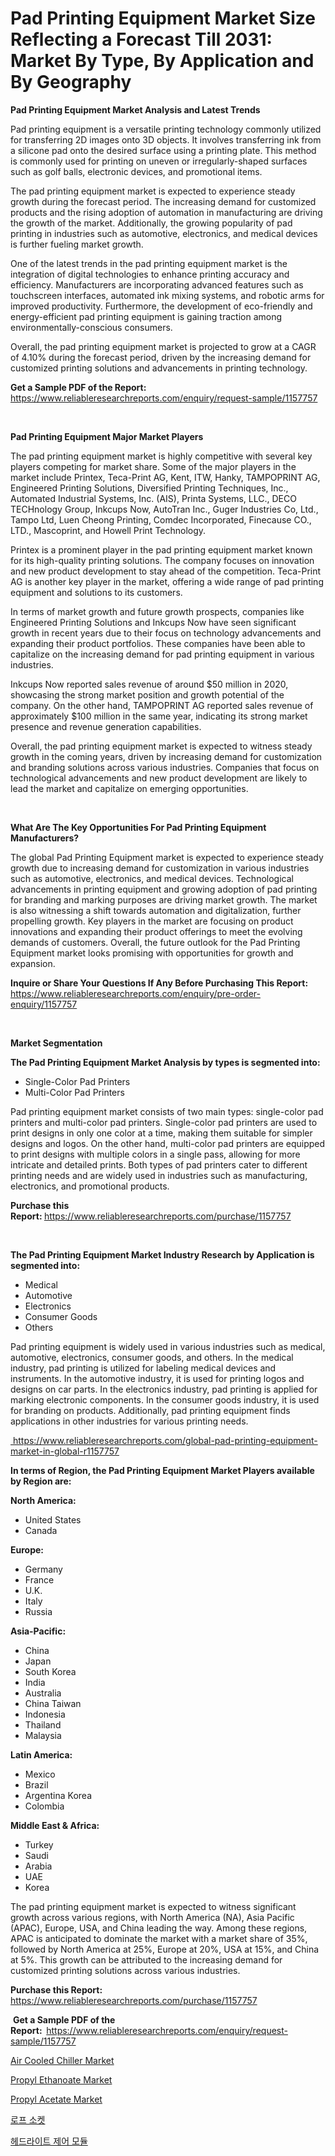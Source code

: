<p><h1>Pad Printing Equipment Market Size Reflecting a Forecast Till 2031: Market By Type, By Application and By Geography</h1></p><p><strong>Pad Printing Equipment Market Analysis and Latest Trends</strong></p>
<p><p>Pad printing equipment is a versatile printing technology commonly utilized for transferring 2D images onto 3D objects. It involves transferring ink from a silicone pad onto the desired surface using a printing plate. This method is commonly used for printing on uneven or irregularly-shaped surfaces such as golf balls, electronic devices, and promotional items.</p><p>The pad printing equipment market is expected to experience steady growth during the forecast period. The increasing demand for customized products and the rising adoption of automation in manufacturing are driving the growth of the market. Additionally, the growing popularity of pad printing in industries such as automotive, electronics, and medical devices is further fueling market growth.</p><p>One of the latest trends in the pad printing equipment market is the integration of digital technologies to enhance printing accuracy and efficiency. Manufacturers are incorporating advanced features such as touchscreen interfaces, automated ink mixing systems, and robotic arms for improved productivity. Furthermore, the development of eco-friendly and energy-efficient pad printing equipment is gaining traction among environmentally-conscious consumers.</p><p>Overall, the pad printing equipment market is projected to grow at a CAGR of 4.10% during the forecast period, driven by the increasing demand for customized printing solutions and advancements in printing technology.</p></p>
<p><strong>Get a Sample PDF of the Report:&nbsp;</strong> <a href="https://www.reliableresearchreports.com/enquiry/request-sample/1157757">https://www.reliableresearchreports.com/enquiry/request-sample/1157757</a></p>
<p>&nbsp;</p>
<p><strong>Pad Printing Equipment Major Market Players</strong></p>
<p><p>The pad printing equipment market is highly competitive with several key players competing for market share. Some of the major players in the market include Printex, Teca-Print AG, Kent, ITW, Hanky, TAMPOPRINT AG, Engineered Printing Solutions, Diversified Printing Techniques, Inc., Automated Industrial Systems, Inc. (AIS), Printa Systems, LLC., DECO TECHnology Group, Inkcups Now, AutoTran Inc., Guger Industries Co, Ltd., Tampo Ltd, Luen Cheong Printing, Comdec Incorporated, Finecause CO., LTD., Mascoprint, and Howell Print Technology.</p><p>Printex is a prominent player in the pad printing equipment market known for its high-quality printing solutions. The company focuses on innovation and new product development to stay ahead of the competition. Teca-Print AG is another key player in the market, offering a wide range of pad printing equipment and solutions to its customers.</p><p>In terms of market growth and future growth prospects, companies like Engineered Printing Solutions and Inkcups Now have seen significant growth in recent years due to their focus on technology advancements and expanding their product portfolios. These companies have been able to capitalize on the increasing demand for pad printing equipment in various industries.</p><p>Inkcups Now reported sales revenue of around $50 million in 2020, showcasing the strong market position and growth potential of the company. On the other hand, TAMPOPRINT AG reported sales revenue of approximately $100 million in the same year, indicating its strong market presence and revenue generation capabilities.</p><p>Overall, the pad printing equipment market is expected to witness steady growth in the coming years, driven by increasing demand for customization and branding solutions across various industries. Companies that focus on technological advancements and new product development are likely to lead the market and capitalize on emerging opportunities.</p></p>
<p>&nbsp;</p>
<p><strong>What Are The Key Opportunities For Pad Printing Equipment Manufacturers?</strong></p>
<p><p>The global Pad Printing Equipment market is expected to experience steady growth due to increasing demand for customization in various industries such as automotive, electronics, and medical devices. Technological advancements in printing equipment and growing adoption of pad printing for branding and marking purposes are driving market growth. The market is also witnessing a shift towards automation and digitalization, further propelling growth. Key players in the market are focusing on product innovations and expanding their product offerings to meet the evolving demands of customers. Overall, the future outlook for the Pad Printing Equipment market looks promising with opportunities for growth and expansion.</p></p>
<p><strong>Inquire or Share Your Questions If Any Before Purchasing This Report:</strong> <a href="https://www.reliableresearchreports.com/enquiry/pre-order-enquiry/1157757">https://www.reliableresearchreports.com/enquiry/pre-order-enquiry/1157757</a></p>
<p>&nbsp;</p>
<p><strong>Market Segmentation</strong></p>
<p><strong>The Pad Printing Equipment Market Analysis by types is segmented into:</strong></p>
<p><ul><li>Single-Color Pad Printers</li><li>Multi-Color Pad Printers</li></ul></p>
<p><p>Pad printing equipment market consists of two main types: single-color pad printers and multi-color pad printers. Single-color pad printers are used to print designs in only one color at a time, making them suitable for simpler designs and logos. On the other hand, multi-color pad printers are equipped to print designs with multiple colors in a single pass, allowing for more intricate and detailed prints. Both types of pad printers cater to different printing needs and are widely used in industries such as manufacturing, electronics, and promotional products.</p></p>
<p><strong>Purchase this Report:&nbsp;</strong><a href="https://www.reliableresearchreports.com/purchase/1157757">https://www.reliableresearchreports.com/purchase/1157757</a></p>
<p>&nbsp;</p>
<p><strong>The Pad Printing Equipment Market Industry Research by Application is segmented into:</strong></p>
<p><ul><li>Medical</li><li>Automotive</li><li>Electronics</li><li>Consumer Goods</li><li>Others</li></ul></p>
<p><p>Pad printing equipment is widely used in various industries such as medical, automotive, electronics, consumer goods, and others. In the medical industry, pad printing is utilized for labeling medical devices and instruments. In the automotive industry, it is used for printing logos and designs on car parts. In the electronics industry, pad printing is applied for marking electronic components. In the consumer goods industry, it is used for branding on products. Additionally, pad printing equipment finds applications in other industries for various printing needs.</p></p>
<p><a href="https://www.reliableresearchreports.com/global-pad-printing-equipment-market-in-global-r1157757">&nbsp;https://www.reliableresearchreports.com/global-pad-printing-equipment-market-in-global-r1157757</a></p>
<p><strong>In terms of Region, the Pad Printing Equipment Market Players available by Region are:</strong></p>
<p>
    <p> <strong> North America: </strong>
        <ul>
            <li>United States</li>
            <li>Canada</li>
        </ul>
        </p> 
    <p> <strong> Europe: </strong>
        <ul>
            <li>Germany</li>
            <li>France</li>
            <li>U.K.</li>
            <li>Italy</li>
            <li>Russia</li>
        </ul>
        </p> 
    <p> <strong> Asia-Pacific: </strong>
        <ul>
            <li>China</li>
            <li>Japan</li>
            <li>South Korea</li>
            <li>India</li>
            <li>Australia</li>
            <li>China Taiwan</li>
            <li>Indonesia</li>
            <li>Thailand</li>
            <li>Malaysia</li>
        </ul>
        </p> 
    <p> <strong> Latin America: </strong>
        <ul>
            <li>Mexico</li>
            <li>Brazil</li>
            <li>Argentina Korea</li>
            <li>Colombia</li>
        </ul>
        </p> 
    <p> <strong> Middle East & Africa: </strong>
        <ul>
            <li>Turkey</li>
            <li>Saudi</li>
            <li>Arabia</li>
            <li>UAE</li>
            <li>Korea</li>
        </ul>
    </p>
    </p>
<p><p>The pad printing equipment market is expected to witness significant growth across various regions, with North America (NA), Asia Pacific (APAC), Europe, USA, and China leading the way. Among these regions, APAC is anticipated to dominate the market with a market share of 35%, followed by North America at 25%, Europe at 20%, USA at 15%, and China at 5%. This growth can be attributed to the increasing demand for customized printing solutions across various industries.</p></p>
<p><strong>Purchase this Report: </strong><a href="https://www.reliableresearchreports.com/purchase/1157757">https://www.reliableresearchreports.com/purchase/1157757</a></p>
<p>&nbsp;<strong>Get a Sample PDF of the Report:&nbsp;&nbsp;</strong><a href="https://www.reliableresearchreports.com/enquiry/request-sample/1157757">https://www.reliableresearchreports.com/enquiry/request-sample/1157757</a></p>
<p><strong></strong></p>
<p><p><a href="https://github.com/mbisetmhermsr/Market-Research-Report-List-2/blob/main/air-cooled-chiller-market.md">Air Cooled Chiller Market</a></p><p><a href="https://issuu.com/reportprime-2/docs/propyl-ethanoate-market-size-2030.pptx">Propyl Ethanoate Market</a></p><p><a href="https://issuu.com/reportprime-2/docs/propyl-acetate-market-size-2030.pptx">Propyl Acetate Market</a></p><p><a href="https://github.com/lzuwsfreyoq70/Market-Research-Report-List-1/blob/main/324095619845.md">로프 소켓</a></p><p><a href="https://github.com/TrevorKruvalis5678/Market-Research-Report-List-1/blob/main/306698419846.md">헤드라이트 제어 모듈</a></p></p>